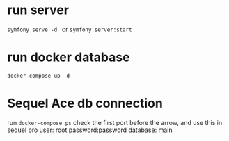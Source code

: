 # run server
```symfony serve -d ```
or
```symfony server:start```

# run docker database
```docker-compose up -d```

# Sequel Ace db connection
run 
```docker-compose ps```
check the first port before the arrow, and use this in sequel pro
user: root
password:password
database: main